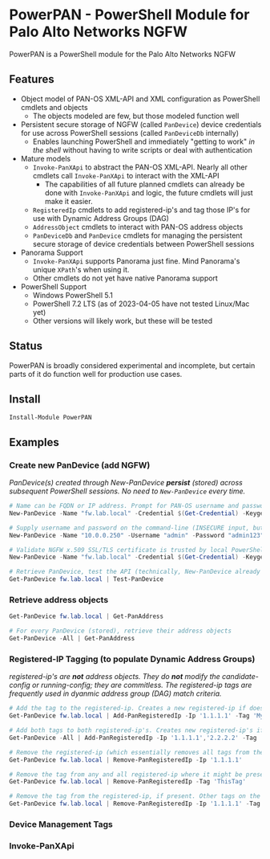 # PowerPAN - PowerShell Module for Palo Alto Networks NGFW

PowerPAN is a PowerShell module for the Palo Alto Networks NGFW

## Features

- Object model of PAN-OS XML-API and XML configuration as PowerShell cmdlets and objects
  - The objects modeled are few, but those modeled function well
- Persistent secure storage of NGFW (called `PanDevice`) device credentials for use across PowerShell sessions (called `PanDeviceDb` internally)
  - Enables launching PowerShell and immediately "getting to work" *in the shell* without having to write scripts or deal with authentication
- Mature models
  - `Invoke-PanXApi` to abstract the PAN-OS XML-API. Nearly all other cmdlets call `Invoke-PanXApi` to interact with the XML-API
    - The capabilities of all future planned cmdlets can already be done with `Invoke-PanXApi` and logic, the future cmdlets will just make it easier.
  - `RegisteredIp` cmdlets to add registered-ip's and tag those IP's for use with Dynamic Address Groups (DAG)
  - `AddressObject` cmdlets to interact with PAN-OS address objects
  - `PanDeviceDb` and `PanDevice` cmdlets for managing the persistent secure storage of device credentials between PowerShell sessions
- Panorama Support
  - `Invoke-PanXApi` supports Panorama just fine. Mind Panorama's unique `XPath`'s when using it.
  - Other cmdlets do not yet have native Panorama support
- PowerShell Support
  - Windows PowerShell 5.1
  - PowerShell 7.2 LTS (as of 2023-04-05 have not tested Linux/Mac yet)
  - Other versions will likely work, but these will be tested

## Status

PowerPAN is broadly considered experimental and incomplete, but certain parts of it do function well for production use cases.

## Install

`Install-Module PowerPAN`

## Examples

### Create new PanDevice (add NGFW)

*PanDevice(s) created through New-PanDevice **persist** (stored) across subsequent PowerShell sessions. No need to `New-PanDevice` every time.*

```powershell
# Name can be FQDN or IP address. Prompt for PAN-OS username and password using PSCredential (secure input)
New-PanDevice -Name "fw.lab.local" -Credential $(Get-Credential) -Keygen

# Supply username and password on the command-line (INSECURE input, but supported). IPv4 address is supported as well.
New-PanDevice -Name "10.0.0.250" -Username "admin" -Password "admin123" -Keygen

# Validate NGFW x.509 SSL/TLS certificate is trusted by local PowerShell session. Validation is disabled by default. Per device setting is persists.
New-PanDevice -Name "fw.lab.local" -Credential $(Get-Credential) -Keygen -ValidateCertificate

# Retrieve PanDevice, test the API (technically, New-PanDevice already tests, but can be used on subsequent PS sessions to verify)
Get-PanDevice fw.lab.local | Test-PanDevice
```

### Retrieve address objects

```powershell
Get-PanDevice fw.lab.local | Get-PanAddress

# For every PanDevice (stored), retrieve their address objects
Get-PanDevice -All | Get-PanAddress
```

### Registered-IP Tagging (to populate Dynamic Address Groups)

*registered-ip's are **not** address objects. They do **not** modify the candidate-config or running-config; they are commitless. The registered-ip tags are frequently used in dyanmic address group (DAG) match criteria.*

```powershell
# Add the tag to the registered-ip. Creates a new registered-ip if doesn't already exist.
Get-PanDevice fw.lab.local | Add-PanRegisteredIp -Ip '1.1.1.1' -Tag 'MyTag'

# Add both tags to both registered-ip's. Creates new registered-ip's if doesn't already exist.
Get-PanDevice -All | Add-PanRegisteredIp -Ip '1.1.1.1','2.2.2.2' -Tag 'ThisTag','ThatTag'

# Remove the registered-ip (which essentially removes all tags from the registered-ip). Can specify more than one registered-ip.
Get-PanDevice fw.lab.local | Remove-PanRegisteredIp -Ip '1.1.1.1'

# Remove the tag from any and all registered-ip where it might be present. Can specify more than one tag.
Get-PanDevice fw.lab.local | Remove-PanRegisteredIp -Tag 'ThisTag'

# Remove the tag from the registered-ip, if present. Other tags on the registered-ip are unaffected.
Get-PanDevice fw.lab.local | Remove-PanRegisteredIp -Ip '1.1.1.1' -Tag 'ThisTag'
```

### Device Management Tags

### Invoke-PanXApi
